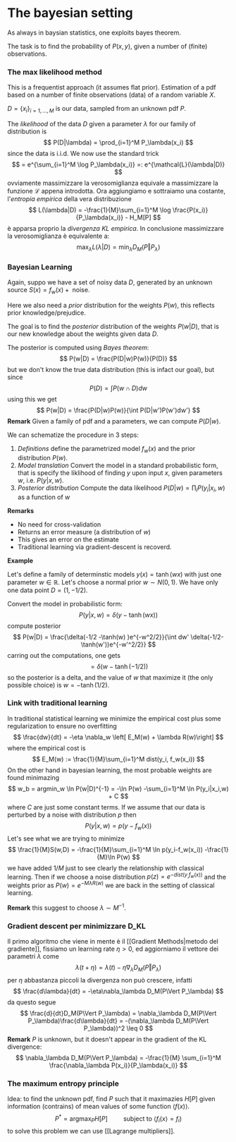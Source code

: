 # The bayesian setting

As always in baysian statistics, one exploits bayes theorem.

The task is to find the probability of $P(x,y)$, given a number of (finite) observations. 

### The max likelihood method
This is a frequentist approach (it assumes flat prior).
Estimation of a pdf based on a number of finite observations (data) of a random variable $X$.

$D = \{x_i\}_{i=1,\dots,M}$ is our data, sampled from an unknown pdf $P$.

The _likelihood_ of the data $D$ given a parameter $\lambda$ for our family of distribution is
$$
P(D|\lambda) = \prod_{i=1}^M P_\lambda(x_i)
$$
since the data is i.i.d.
We now use the standard trick
$$
= e^{\sum_{i=1}^M \log P_\lambda(x_i)} =: e^{\mathcal{L}(\lambda|D)}
$$
ovviamente massimizzare la verosomiglianza equivale a massimizzare la funzione $\mathcal{L}$ appena introdotta. 
Ora aggiungiamo e sottraiamo una costante, l'_entropia empirica_ della vera distribuzione
$$
L(\lambda|D) = -\frac{1}{M}\sum_{i=1}^M \log \frac{P(x_i)}{P_\lambda(x_i)} - H_M[P]
$$
è apparsa proprio la _divergenza KL empirica_. In conclusione massimizzare la verosomiglianza è equivalente a:
$$
\max_\lambda L(\lambda|D) = \min_\lambda D_M(P\Vert P_\lambda)
$$
### Bayesian Learning

Again, suppo we have a set of noisy data $D$, generated by an unknown source $S(x) = f_w(x) + \text{ noise}$.

Here we also need a _prior_ distribution for the weights $P(w)$, this reflects prior knowledge/prejudice. 

The goal is to find the _posterior_ distribution of the weights $P(w|D)$, that is our new knowledge about the weights given data $D$.

The posterior is computed using _Bayes theorem_:
$$
P(w|D) = \frac{P(D|w)P(w)}{P(D)}
$$
but we don't know the true data distribution (this is infact our goal), but since
$$
P(D) = \int P(w \cap D)dw
$$
using this we get
$$
P(w|D) = \frac{P(D|w)P(w)}{\int P(D|w')P(w')dw'}
$$
**Remark** Given a family of pdf and a parameters, we can compute $P(D|w)$.

We can schematize the procedure in 3 steps:
1. _Definitions_ define the parametrized model $f_w(x)$ and the prior distribution $P(w)$.
2. _Model translation_ Convert the model in a standard probabilistic form, that is specify the liklihood of finding $y$ upon input $x$, given parameters $w$, i.e. $P(y|x,w)$.
3. _Posterior distribution_ Compute the data likelihood $P(D|w) = \prod_i P(y_i|x_i,w)$ as a function of $w$

**Remarks** 
- No need for cross-validation
- Returns an error measure (a distribution of $w$)
- This gives an error on the estimate
- Traditional learning via gradient-descent is recoverd.

**Example** 

Let's define a family of determinstic models $y(x) = \tanh(wx)$ with just one parameter $w \in \mathbb{R}$. Let's choose a normal prior $w \sim N(0,1)$. We have only one data point $D = (1,-1/2)$.

Convert the model in probabilistic form:
$$
P(y|x,w) = \delta(y -\tanh(wx) )
$$
compute posterior
$$
P(w|D) = \frac{\delta(-1/2 -\tanh(w) )e^{-w^2/2}}{\int dw' \delta(-1/2-\tanh(w'))e^{-w'^2/2}}
$$
carring out the computations, one gets
$$
= \delta(w-\tanh(-1/2)) 
$$
so the posterior is a delta, and the value of $w$ that maximize it (the only possible choice) is $w = -\tanh(1/2)$.

### Link with traditional learning
In traditional statistical learning we minimize the empirical cost plus some regularization to ensure no overfitting
$$
\frac{dw}{dt} = -\eta \nabla_w \left[ E_M(w) + \lambda R(w)\right]
$$
where the empirical cost is
$$
E_M(w) := \frac{1}{M}\sum_{i=1}^M dist(y_i, f_w(x_i))
$$
On the other hand in bayesian learning, the most probable weights are found minimazing
$$
w_b = argmin_w \ln P(w|D)^{-1} = -\ln P(w) -\sum_{i=1}^M \ln P(y_i|x_i,w) + C
$$
where $C$ are just some constant terms.
If we assume that our data is perturbed by a noise with distribution $p$ then
$$
P(y|x,w) = p(y-f_w(x))
$$
Let's see what we are trying to minimize
$$
\frac{1}{M}S(w,D) = -\frac{1}{M}\sum_{i=1}^M \ln p(y_i-f_w(x_i)) -\frac{1}{M}\ln P(w)
$$
we have added $1/M$ just to see clearly the relationship with classical learning.
Then if we choose a noise distribution $p(z) = e^{-dist(y_, f_w(x))}$ and the weights prior as $P(w) = e^{-M\lambda R(w)}$ we are back in the setting of classical learning.

**Remark** this suggest to choose $\lambda \sim M^{-1}$.


### Gradient descent per minimizzare D_KL

Il primo algoritmo che viene in mente è il [[Gradient Methods|metodo del gradiente]], fissiamo un learning rate $\eta > 0$, ed aggiorniamo il vettore dei parametri $\lambda$ come
$$
\lambda(t+\eta) = \lambda(t) -\eta\nabla_\lambda D_M(P\Vert P_\lambda)
$$
per $\eta$ abbastanza piccoli la divergenza non può crescere, infatti
$$
\frac{d\lambda}{dt} = -\eta\nabla_\lambda D_M(P\Vert P_\lambda)
$$
da questo segue
$$
\frac{d}{dt}D_M(P\Vert P_\lambda) = \nabla_\lambda D_M(P\Vert P_\lambda)\frac{d\lambda}{dt} = -(\nabla_\lambda D_M(P\Vert P_\lambda))^2 \leq 0 
$$
**Remark** $P$ is unknown, but it doesn't appear in the gradient of the KL divergence:
$$
\nabla_\lambda D_M(P\Vert P_\lambda) = -\frac{1}{M} \sum_{i=1}^M \frac{\nabla_\lambda P(x_i)}{P_\lambda(x_i)}
$$

### The maximum entropy principle

Idea: to find the unknown pdf, find $P$ such that it maximazies $H[P]$ given information (contrains) of mean values of some function $\langle f(x)\rangle$.
$$
P^* = \text{argmax}_P H[P] \qquad \text{ subject to } \langle f_i(x\rangle = f_i)
$$
to solve this problem we can use [[Lagrange multipliers]].



